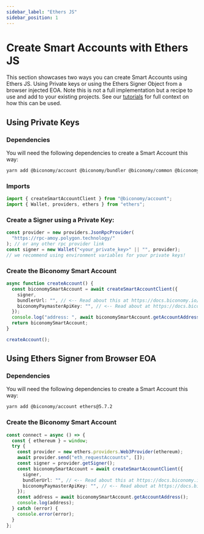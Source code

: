 ```yaml
---
sidebar_label: "Ethers JS"
sidebar_position: 1
---
```


# Create Smart Accounts with Ethers JS

This section showcases two ways you can create Smart Accounts using Ethers JS. Using Private keys or using the Ethers Signer Object from a browser injected EOA. Note this is not a full implementation but a recipe to use and add to your existing projects. See our [tutorials](/tutorials) for full context on how this can be used.

## Using Private Keys

### Dependencies

You will need the following dependencies to create a Smart Account this way:

```bash
yarn add @biconomy/account @biconomy/bundler @biconomy/common @biconomy/core-types @biconomy/modules @biconomy/paymaster ethers@5.7.2
```

### Imports

```typescript
import { createSmartAccountClient } from "@biconomy/account";
import { Wallet, providers, ethers } from "ethers";
```

### Create a Signer using a Private Key:

```typescript
const provider = new providers.JsonRpcProvider(
  "https://rpc-amoy.polygon.technology/"
); // or any other rpc provider link
const signer = new Wallet("<your_private_key>" || "", provider);
// we recommend using environment variables for your private keys!
```

### Create the Biconomy Smart Account

```typescript
async function createAccount() {
  const biconomySmartAccount = await createSmartAccountClient({
    signer,
    bundlerUrl: "", // <-- Read about this at https://docs.biconomy.io/dashboard#bundler-url
    biconomyPaymasterApiKey: "", // <-- Read about at https://docs.biconomy.io/dashboard/paymaster
  });
  console.log("address: ", await biconomySmartAccount.getAccountAddress());
  return biconomySmartAccount;
}

createAccount();
```

## Using Ethers Signer from Browser EOA

### Dependencies

You will need the following dependencies to create a Smart Account this way:

```bash
yarn add @biconomy/account ethers@5.7.2
```

### Create the Biconomy Smart Account

```typescript
const connect = async () => {
  const { ethereum } = window;
  try {
    const provider = new ethers.providers.Web3Provider(ethereum);
    await provider.send("eth_requestAccounts", []);
    const signer = provider.getSigner();
    const biconomySmartAccount = await createSmartAccountClient({
      signer,
      bundlerUrl: "", // <-- Read about this at https://docs.biconomy.io/dashboard#bundler-url
      biconomyPaymasterApiKey: "", // <-- Read about at https://docs.biconomy.io/dashboard/paymaster
    });
    const address = await biconomySmartAccount.getAccountAddress();
    console.log(address);
  } catch (error) {
    console.error(error);
  }
};
```

